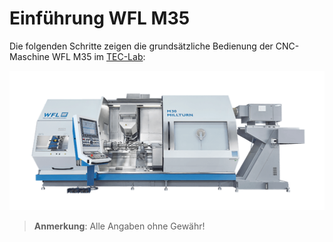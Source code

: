 # Einführung WFL M35

Die folgenden Schritte zeigen die grundsätzliche Bedienung der CNC-Maschine WFL M35 im [TEC-Lab](http://www.ift.at/das-institut/standorte/):

[![WFL M35](Pictures/WFL-M35.webp)](https://www.wfl.at/en/machines/millturn/m30-m30-g-m35-m35-g)

> **Anmerkung**: Alle Angaben ohne Gewähr!
